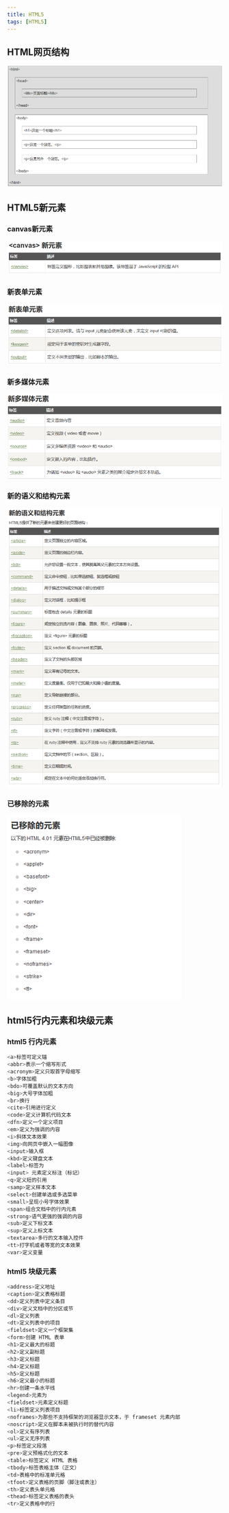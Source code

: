 ```yaml
---
title: HTML5
tags: [HTML5]
---
```



## HTML网页结构
![“HTML网页结构”](/images/html布局.png)

## HTML5新元素

### canvas新元素
![“canvas新元素”](/images/canvas.png)

### 新表单元素
![“新表单元素”](/images/新表单元素.png)

### 新多媒体元素
![“新多媒体元素”](/images/新多媒体元素.png)

### 新的语义和结构元素
![“新的语义和结构元素”](/images/新的语义和结构元素.png)

### 已移除的元素
![“已移除的元素”](/images/已移除的元素.png)

## html5行内元素和块级元素

### html5 行内元素
``` bash
<a>标签可定义锚
<abbr>表示一个缩写形式
<acronym>定义只取首字母缩写
<b>字体加粗
<bdo>可覆盖默认的文本方向
<big>大号字体加粗
<br>换行
<cite>引用进行定义
<code>定义计算机代码文本
<dfn>定义一个定义项目
<em>定义为强调的内容
<i>斜体文本效果
<img>向网页中嵌入一幅图像
<input>输入框
<kbd>定义键盘文本
<label>标签为
<input> 元素定义标注（标记）
<q>定义短的引用
<samp>定义样本文本
<select>创建单选或多选菜单
<small>呈现小号字体效果
<span>组合文档中的行内元素
<strong>语气更强的强调的内容
<sub>定义下标文本
<sup>定义上标文本
<textarea>多行的文本输入控件
<tt>打字机或者等宽的文本效果
<var>定义变量
```
### html5 块级元素

``` bash
<address>定义地址
<caption>定义表格标题
<dd>定义列表中定义条目
<div>定义文档中的分区或节
<dl>定义列表
<dt>定义列表中的项目
<fieldset>定义一个框架集
<form>创建 HTML 表单
<h1>定义最大的标题
<h2>定义副标题
<h3>定义标题
<h4>定义标题
<h5>定义标题
<h6>定义最小的标题
<hr>创建一条水平线
<legend>元素为
<fieldset>元素定义标题
<li>标签定义列表项目
<noframes>为那些不支持框架的浏览器显示文本，于 frameset 元素内部
<noscript>定义在脚本未被执行时的替代内容
<ol>定义有序列表
<ul>定义无序列表
<p>标签定义段落
<pre>定义预格式化的文本
<table>标签定义 HTML 表格
<tbody>标签表格主体（正文）
<td>表格中的标准单元格
<tfoot>定义表格的页脚（脚注或表注）
<th>定义表头单元格
<thead>标签定义表格的表头
<tr>定义表格中的行
```

